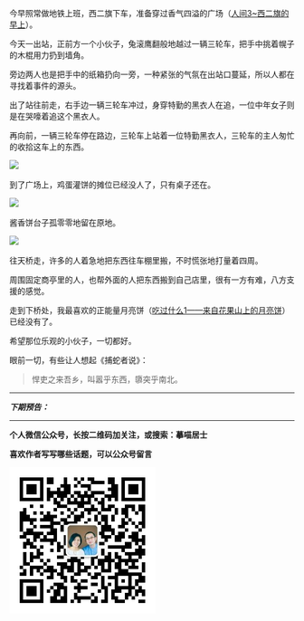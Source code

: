 今早照常做地铁上班，西二旗下车，准备穿过香气四溢的广场（[人间3~西二旗的早上](http://mp.weixin.qq.com/s?__biz=MzA4NzEzMjMzNw==&mid=403378295&idx=1&sn=1151dcf727749e49dc2562a760f18566#rd)）。

今天一出站，正前方一个小伙子，兔滚鹰翻般地越过一辆三轮车，把手中挑着幌子的木棍用力扔到墙角。

旁边两人也是把手中的纸箱扔向一旁，一种紧张的气氛在出站口蔓延，所以人都在寻找着事件的源头。

出了站往前走，右手边一辆三轮车冲过，身穿特勤的黑衣人在追，一位中年女子则是在哭嚎着追这个黑衣人。

再向前，一辆三轮车停在路边，三轮车上站着一位特勤黑衣人，三轮车的主人匆忙的收拾这车上的东西。

![](http://upload-images.jianshu.io/upload_images/51001-322e231feecc2212.jpg)

到了广场上，鸡蛋灌饼的摊位已经没人了，只有桌子还在。

![](http://upload-images.jianshu.io/upload_images/51001-5f45642dcd88c9a6.jpg)


酱香饼台子孤零零地留在原地。

![](http://upload-images.jianshu.io/upload_images/51001-5c85e7f09697adf1.jpg)

往天桥走，许多的人着急地把东西往车棚里搬，不时慌张地打量着四周。

周围固定商亭里的人，也帮外面的人把东西搬到自己店里，很有一方有难，八方支援的感觉。

走到下桥处，我最喜欢的正能量月亮饼（[吃过什么1——来自花果山上的月亮饼](http://mp.weixin.qq.com/s?__biz=MzA4NzEzMjMzNw==&mid=201358166&idx=1&sn=61ff56ae5f9af3a1603ef9d4d2cf7466#rd)）已经没有了。

希望那位乐观的小伙子，一切都好。

眼前一切，有些让人想起《捕蛇者说》：

>悍吏之来吾乡，叫嚣乎东西，隳突乎南北。


***

***下期预告：***

***


**个人微信公众号，长按二维码加关注，或搜索：摹喵居士**

**喜欢作者写写哪些话题，可以公众号留言**

![](https://github.com/jiluofu/jiluofu.github.com/raw/master/momiaojushi/static/qrcode.jpg)